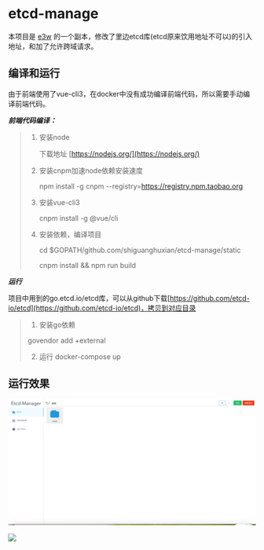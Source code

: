 # etcd-manage

本项目是 [e3w](https://github.com/soyking/e3w) 的一个副本，修改了里边etcd库(etcd原来饮用地址不可以)的引入地址，和加了允许跨域请求。

## 编译和运行

由于前端使用了vue-cli3，在docker中没有成功编译前端代码，所以需要手动编译前端代码。


***前端代码编译：***

>
> 1. 安装node 
> 
> 		下载地址 [https://nodejs.org/](https://nodejs.org/)
>
> 2. 安装cnpm加速node依赖安装速度
>
> 		npm install -g cnpm  --registry=https://registry.npm.taobao.org
> 
> 3. 安装vue-cli3
> 
> 		cnpm install -g @vue/cli
> 
> 4. 安装依赖，编译项目
>
>  		cd $GOPATH/github.com/shiguanghuxian/etcd-manage/static
> 
> 		cnpm install && npm run build
> 

***运行***

项目中用到的go.etcd.io/etcd库，可以从github下载[https://github.com/etcd-io/etcd](https://github.com/etcd-io/etcd)，拷贝到对应目录

> 1. 安装go依赖
> 
> govendor add +external
> 
> 2. 运行
> docker-compose up
> 

## 运行效果

![](./images/abc.png)


![](./images/demo.gif)